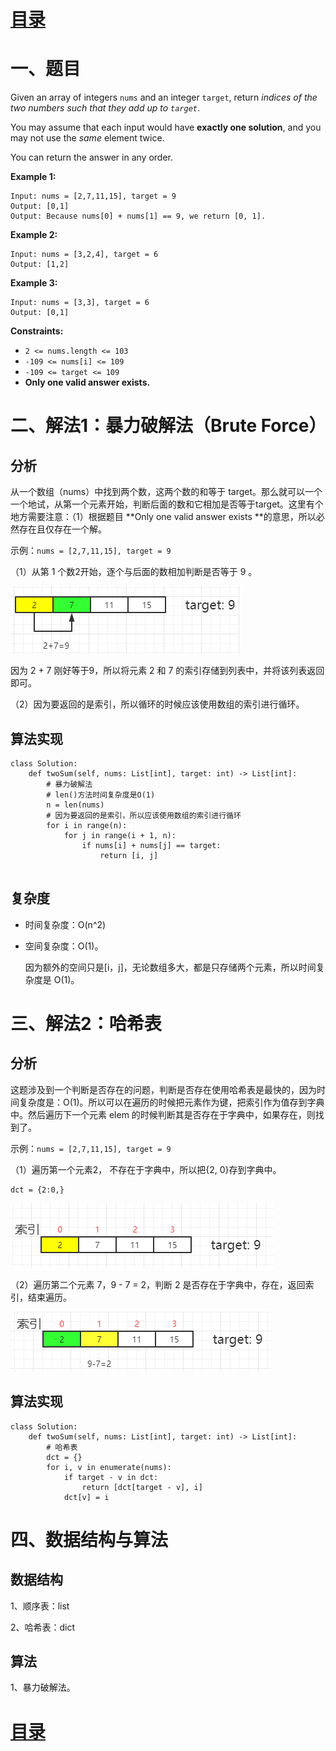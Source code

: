 # [目录](../README.md) 

# 一、题目

Given an array of integers `nums` and an integer `target`, return *indices of the two numbers such that they add up to `target`*.

You may assume that each input would have **exactly one solution**, and you may not use the *same* element twice.

You can return the answer in any order.

**Example 1:**

```
Input: nums = [2,7,11,15], target = 9
Output: [0,1]
Output: Because nums[0] + nums[1] == 9, we return [0, 1].
```

**Example 2:**

```
Input: nums = [3,2,4], target = 6
Output: [1,2]
```

**Example 3:**

```
Input: nums = [3,3], target = 6
Output: [0,1]
```

**Constraints:**

- `2 <= nums.length <= 103`
- `-109 <= nums[i] <= 109`
- `-109 <= target <= 109`
- **Only one valid answer exists.**

# 二、解法1：暴力破解法（Brute Force）

## 分析

从一个数组（nums）中找到两个数，这两个数的和等于 target。那么就可以一个一个地试，从第一个元素开始，判断后面的数和它相加是否等于target。这里有个地方需要注意：（1）根据题目 **Only one valid answer exists **的意思，所以必然存在且仅存在一个解。

示例：`nums = [2,7,11,15], target = 9`

（1）从第 1 个数2开始，逐个与后面的数相加判断是否等于 9 。

![](images/1_01.png)

因为 2 + 7 刚好等于9，所以将元素 2 和 7 的索引存储到列表中，并将该列表返回即可。

（2）因为要返回的是索引，所以循环的时候应该使用数组的索引进行循环。

## 算法实现

```
class Solution:
    def twoSum(self, nums: List[int], target: int) -> List[int]:
        # 暴力破解法
        # len()方法时间复杂度是O(1)
        n = len(nums)
        # 因为要返回的是索引，所以应该使用数组的索引进行循环
        for i in range(n):
            for j in range(i + 1, n):
                if nums[i] + nums[j] == target:
                    return [i, j]
            
```

## 复杂度

- 时间复杂度：O(n^2)​

- 空间复杂度：O(1)。

  因为额外的空间只是[i，j]，无论数组多大，都是只存储两个元素，所以时间复杂度是 O(1)。

# 三、解法2：哈希表

## 分析

这题涉及到一个判断是否存在的问题，判断是否存在使用哈希表是最快的，因为时间复杂度是：O(1)。所以可以在遍历的时候把元素作为键，把索引作为值存到字典中。然后遍历下一个元素 elem 的时候判断其是否存在于字典中，如果存在，则找到了。

示例：`nums = [2,7,11,15], target = 9`

（1）遍历第一个元素2， 不存在于字典中，所以把{2, 0}存到字典中。

```
dct = {2:0,}
```

![](images/1_02.png)

（2）遍历第二个元素 7，9 - 7 = 2，判断 2 是否存在于字典中，存在，返回索引，结束遍历。

![](images/1_03.png)

## 算法实现

```
class Solution:
    def twoSum(self, nums: List[int], target: int) -> List[int]:
        # 哈希表
        dct = {}
        for i, v in enumerate(nums):
            if target - v in dct:
                return [dct[target - v], i]
            dct[v] = i
```

# 四、数据结构与算法

## 数据结构

1、顺序表：list

2、哈希表：dict

## 算法

1、暴力破解法。

# [目录](../README.md) 



   



